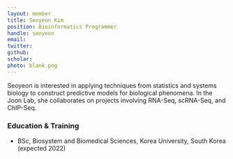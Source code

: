 ```yaml
---
layout: member
title: Seoyeon Kim
position: Bioinformatics Programmer​
handle: seoyeon
email:
twitter:
github:
scholar: 
photo: blank.png
---
```


Seoyeon is interested in applying techniques from statistics and systems biology to construct predictive models for biological phenomena. In the Joon Lab, she collaborates on projects involving RNA-Seq, scRNA-Seq, and ChIP-Seq.

### Education & Training
- BSc, Biosystem and Biomedical Sciences, Korea University, South Korea (expected 2022)